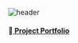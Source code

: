 ![header](https://capsule-render.vercel.app/api?type=cylinder&text=JiYoun's%Portfolio&height=200&color=c2f4f5&fontColor=ffffff&animation=twinklin)

#### :link:[ Project Portfolio ](포트폴리오_김지윤.pdf)
